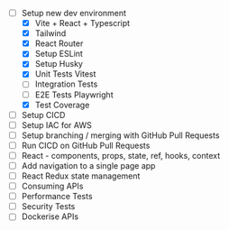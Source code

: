 - [ ] Setup new dev environment
  - [x] Vite + React + Typescript
  - [x] Tailwind
  - [x] React Router
  - [x] Setup ESLint
  - [x] Setup Husky
  - [x] Unit Tests Vitest
  - [ ] Integration Tests
  - [ ] E2E Tests Playwright
  - [x] Test Coverage
- [ ] Setup CICD
- [ ] Setup IAC for AWS
- [ ] Setup branching / merging with GitHub Pull Requests
- [ ] Run CICD on GitHub Pull Requests
- [ ] React - components, props, state, ref, hooks, context
- [ ] Add navigation to a single page app
- [ ] React Redux state management
- [ ] Consuming APIs
- [ ] Performance Tests
- [ ] Security Tests
- [ ] Dockerise APIs
